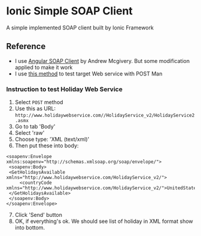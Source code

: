 # Ionic Simple SOAP Client
A simple implemented SOAP client built by Ionic Framework

## Reference

- I use [Angular SOAP Client](https://github.com/andrewmcgivery/angular-soap) by Andrew Mcgivery. But some modification applied to make it work
- I use [this method](http://blog.getpostman.com/2014/08/22/making-soap-requests-using-postman/) to test target Web service with POST Man

### Instruction to test Holiday Web Service

1. Select `POST` method
2. Use this as URL: `http://www.holidaywebservice.com//HolidayService_v2/HolidayService2.asmx`
3. Go to tab 'Body'
4. Select 'raw'
5. Choose type: 'XML (text/xml)'
6. Then put these into body:

```
<soapenv:Envelope xmlns:soapenv="http://schemas.xmlsoap.org/soap/envelope/">
 <soapenv:Body>
 <GetHolidaysAvailable xmlns="http://www.holidaywebservice.com/HolidayService_v2/">
     <countryCode xmlns="http://www.holidaywebservice.com/HolidayService_v2/">UnitedStates</countryCode>
 </GetHolidaysAvailable>
 </soapenv:Body>
</soapenv:Envelope>
```

7. Click 'Send' button
8. OK, if everything's ok. We should see list of holiday in XML format show into bottom.
